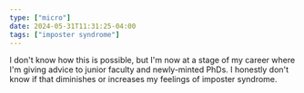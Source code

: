 ```yaml
---
type: ["micro"]
date: 2024-05-31T11:31:25-04:00
tags: ["imposter syndrome"]
---
```

I don't know how this is possible, but I'm now at a stage of my career where I'm giving advice to junior faculty and newly-minted PhDs. I honestly don't know if that diminishes or increases my feelings of imposter syndrome.
